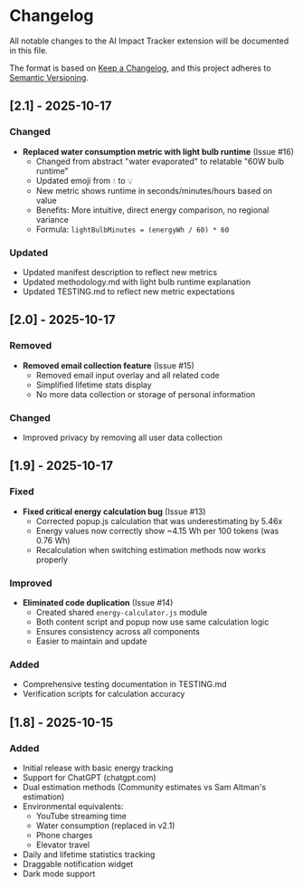 # Changelog

All notable changes to the AI Impact Tracker extension will be documented in this file.

The format is based on [Keep a Changelog](https://keepachangelog.com/en/1.0.0/),
and this project adheres to [Semantic Versioning](https://semver.org/spec/v2.0.0.html).

## [2.1] - 2025-10-17

### Changed
- **Replaced water consumption metric with light bulb runtime** (Issue #16)
  - Changed from abstract "water evaporated" to relatable "60W bulb runtime"
  - Updated emoji from 💧 to 💡
  - New metric shows runtime in seconds/minutes/hours based on value
  - Benefits: More intuitive, direct energy comparison, no regional variance
  - Formula: `lightBulbMinutes = (energyWh / 60) * 60`

### Updated
- Updated manifest description to reflect new metrics
- Updated methodology.md with light bulb runtime explanation
- Updated TESTING.md to reflect new metric expectations

## [2.0] - 2025-10-17

### Removed
- **Removed email collection feature** (Issue #15)
  - Removed email input overlay and all related code
  - Simplified lifetime stats display
  - No more data collection or storage of personal information

### Changed
- Improved privacy by removing all user data collection

## [1.9] - 2025-10-17

### Fixed
- **Fixed critical energy calculation bug** (Issue #13)
  - Corrected popup.js calculation that was underestimating by 5.46x
  - Energy values now correctly show ~4.15 Wh per 100 tokens (was 0.76 Wh)
  - Recalculation when switching estimation methods now works properly

### Improved
- **Eliminated code duplication** (Issue #14)
  - Created shared `energy-calculator.js` module
  - Both content script and popup now use same calculation logic
  - Ensures consistency across all components
  - Easier to maintain and update

### Added
- Comprehensive testing documentation in TESTING.md
- Verification scripts for calculation accuracy

## [1.8] - 2025-10-15

### Added
- Initial release with basic energy tracking
- Support for ChatGPT (chatgpt.com)
- Dual estimation methods (Community estimates vs Sam Altman's estimation)
- Environmental equivalents:
  - YouTube streaming time
  - Water consumption (replaced in v2.1)
  - Phone charges
  - Elevator travel
- Daily and lifetime statistics tracking
- Draggable notification widget
- Dark mode support
